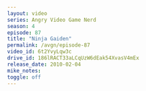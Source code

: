```yaml
---
layout: video
series: Angry Video Game Nerd
season: 4
episode: 87
title: "Ninja Gaiden"
permalink: /avgn/episode-87
video_id: 6t2YvyLqw3c
drive_id: 186lRACT33aLCqUzW6dEak54XvasV4mEx
release_date: 2010-02-04
mike_notes:
toggle: off
---
```

